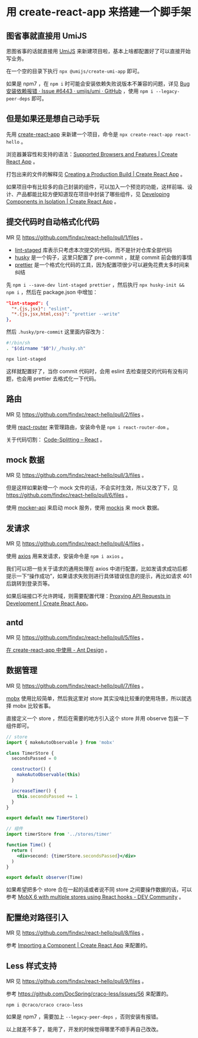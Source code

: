 # 用 create-react-app 来搭建一个脚手架

## 图省事就直接用 UmiJS
恩图省事的话就直接用 [UmiJS](https://umijs.org/zh-CN/docs/getting-started) 来新建项目啦，基本上啥都配置好了可以直接开始写业务。

在一个空的目录下执行 `npx @umijs/create-umi-app` 即可。

如果是 npm7 ，在 `npm i` 时可能会安装依赖失败说版本不兼容的问题，详见 [Bug 安装依赖报错 · Issue #6443 · umijs/umi · GitHub](https://github.com/umijs/umi/issues/6443) ，使用 `npm i --legacy-peer-deps` 即可。

## 但是如果还是想自己动手玩
先用 [create-react-app](https://create-react-app.dev/docs/getting-started) 来新建一个项目，命令是 `npx create-react-app react-hello` 。

浏览器兼容性和支持的语法：[Supported Browsers and Features | Create React App](https://create-react-app.dev/docs/supported-browsers-features) 。

打包出来的文件的解释见 [Creating a Production Build | Create React App](https://create-react-app.dev/docs/production-build) 。

如果项目中有比较多的自己封装的组件，可以加入一个预览的功能，这样前端、设计、产品都能比较方便知道现在项目中封装了哪些组件，见 [Developing Components in Isolation | Create React App](https://create-react-app.dev/docs/developing-components-in-isolation) 。

## 提交代码时自动格式化代码
MR 见 https://github.com/findxc/react-hello/pull/1/files 。

* [lint-staged](https://github.com/okonet/lint-staged#examples) 库表示只考虑本次提交的代码，而不是针对仓库全部代码
* [husky](https://typicode.github.io/husky/#/?id=automatic-recommended) 是一个钩子，这里只配置了 pre-commit ，就是 commit 前会做的事情
* [prettier](https://prettier.io/docs/en/configuration.html) 是一个格式化代码的工具，因为配置项很少可以避免花费太多时间来纠结

先 `npm i --save-dev lint-staged prettier` ，然后执行 `npx husky-init && npm i` ，然后在 package.json 中增加：

```json
"lint-staged": {
  "*.{js,jsx}": "eslint",
  "*.{js,jsx,html,css}": "prettier --write"
},
```

然后 `.husky/pre-commit` 这里面内容改为：

```sh
#!/bin/sh
. "$(dirname "$0")/_/husky.sh"

npx lint-staged
```

这样就配置好了，当你 commit 代码时，会用 eslint 去检查提交的代码有没有问题，也会用 prettier 去格式化一下代码。

## 路由
MR 见 https://github.com/findxc/react-hello/pull/2/files 。

使用 [react-router](https://reactrouter.com/web/guides/quick-start) 来管理路由，安装命令是 `npm i react-router-dom` 。

关于代码切割： [Code-Splitting – React](https://reactjs.org/docs/code-splitting.html) 。

## mock 数据
MR 见 https://github.com/findxc/react-hello/pull/3/files 。

但是这样如果新增一个 mock 文件的话，不会实时生效，所以又改了下，见 https://github.com/findxc/react-hello/pull/6/files 。

使用 [mocker-api](https://github.com/jaywcjlove/mocker-api) 来启动 mock 服务，使用 [mockjs](http://mockjs.com/examples.html) 来 mock 数据。

## 发请求
MR 见 https://github.com/findxc/react-hello/pull/4/files 。

使用 [axios](https://axios-http.com/docs/intro) 用来发请求，安装命令是 `npm i axios` 。

我们可以把一些关于请求的通用处理在 axios 中进行配置，比如发请求成功后都提示一下“操作成功”，如果请求失败则进行具体错误信息的提示，再比如请求 401 后跳转到登录页等。

如果后端接口不允许跨域，则需要配置代理：[Proxying API Requests in Development | Create React App](https://create-react-app.dev/docs/proxying-api-requests-in-development#configuring-the-proxy-manually)。

## antd
MR 见 https://github.com/findxc/react-hello/pull/5/files 。

[在 create-react-app 中使用 - Ant Design](https://ant.design/docs/react/use-with-create-react-app-cn) 。

## 数据管理
MR 见 https://github.com/findxc/react-hello/pull/7/files 。

[mobx](https://github.com/mobxjs/mobx) 使用比较简单，然后我这里对 store 其实没啥比较重的使用场景，所以就选择 mobx 比较省事。

直接定义一个 store ，然后在需要的地方引入这个 store 并用 observe 包装一下组件即可。

```jsx
// store
import { makeAutoObservable } from 'mobx'

class TimerStore {
  secondsPassed = 0

  constructor() {
    makeAutoObservable(this)
  }

  increaseTimer() {
    this.secondsPassed += 1
  }
}

export default new TimerStore()
```

```jsx
// 组件
import timerStore from '../stores/timer'

function Time() {
  return (
    <div>second: {timerStore.secondsPassed}</div>
  )
}

export default observer(Time)
```

如果希望把多个 store 合在一起的话或者说不同 store 之间要操作数据的话，可以参考 [MobX 6 with multiple stores using React hooks - DEV Community](https://dev.to/cakasuma/using-mobx-hooks-with-multiple-stores-in-react-3dk4) 。

## 配置绝对路径引入
MR 见 https://github.com/findxc/react-hello/pull/8/files 。

参考 [Importing a Component | Create React App](https://create-react-app.dev/docs/importing-a-component#absolute-imports) 来配置的。

## Less 样式支持
MR 见 https://github.com/findxc/react-hello/pull/9/files 。

参考 https://github.com/DocSpring/craco-less/issues/56 来配置的。

```
npm i @craco/craco craco-less 
```

如果是 npm7 ，需要加上 `--legacy-peer-deps` ，否则安装有报错。

以上就差不多了，能用了，开发的时候觉得哪里不顺手再自己改改。